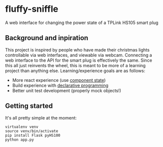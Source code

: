 # fluffy-sniffle
A web interface for changing the power state of a TPLink HS105 smart plug

## Background and inpiration
This project is inspired by people who have made their christmas lights controllable via web interfaces, and viewable via webcam. Connecting a web interface to the API for the smart plug is effectively the same. Since this all just reinvents the wheel, this is meant to be more of a learning project than anything else. Learning/experience goals are as follows:
- More react experience (use [component state](https://facebook.github.io/react/docs/state-and-lifecycle.html))
- Build experience with [declarative programming](https://www.youtube.com/watch?v=yGh0bjzj4IQ)
- Better unit test development (properly mock objects!)

## Getting started
It's all pretty simple at the moment:

```
virtualenv venv
source venv/bin/activate
pip install Flask pyHS100
python app.py
```
